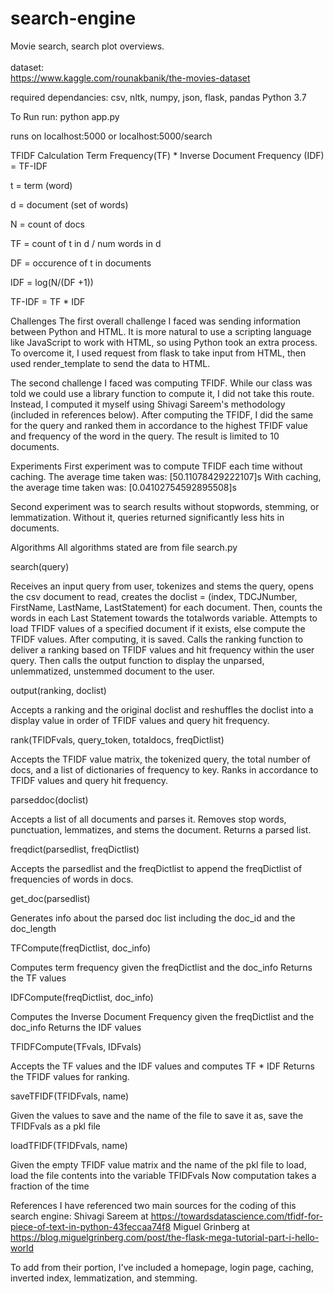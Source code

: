 # search-engine


Movie search, search plot overviews. <br/> <br/>
dataset: <br/>
https://www.kaggle.com/rounakbanik/the-movies-dataset


required dependancies: csv, nltk, numpy, json, flask, pandas
Python 3.7

To Run
run: python app.py

runs on localhost:5000 or localhost:5000/search

TFIDF Calculation
Term Frequency(TF) * Inverse Document Frequency (IDF) = TF-IDF

t = term (word)

d = document (set of words)

N = count of docs

TF = count of t in d / num words in d

DF = occurence of t in documents

IDF = log(N/(DF +1))

TF-IDF = TF * IDF

Challenges
The first overall challenge I faced was sending information between Python and HTML. It is more natural to use a scripting language like JavaScript to work with HTML, so using Python took an extra process. To overcome it, I used request from flask to take input from HTML, then used render_template to send the data to HTML.

The second challenge I faced was computing TFIDF. While our class was told we could use a library function to compute it, I did not take this route. Instead, I computed it myself using Shivagi Sareem's methodology (included in references below). After computing the TFIDF, I did the same for the query and ranked them in accordance to the highest TFIDF value and frequency of the word in the query. The result is limited to 10 documents.

Experiments
First experiment was to compute TFIDF each time without caching. The average time taken was: [50.11078429222107]s With caching, the average time taken was: [0.04102754592895508]s

Second experiment was to search results without stopwords, stemming, or lemmatization. Without it, queries returned significantly less hits in documents.

Algorithms
All algorithms stated are from file search.py

search(query)

Receives an input query from user, tokenizes and stems the query, opens the csv document to read, creates the doclist = (index, TDCJNumber, FirstName, LastName, LastStatement) for each document. Then, counts the words in each Last Statement towards the totalwords variable. Attempts to load TFIDF values of a specified document if it exists, else compute the TFIDF values. After computing, it is saved. Calls the ranking function to deliver a ranking based on TFIDF values and hit frequency within the user query. Then calls the output function to display the unparsed, unlemmatized, unstemmed document to the user.

output(ranking, doclist)

Accepts a ranking and the original doclist and reshuffles the doclist into a display value in order of TFIDF values and query hit frequency.

rank(TFIDFvals, query_token, totaldocs, freqDictlist)

Accepts the TFIDF value matrix, the tokenized query, the total number of docs, and a list of dictionaries of frequency to key. Ranks in accordance to TFIDF values and query hit frequency.

parseddoc(doclist)

Accepts a list of all documents and parses it. Removes stop words, punctuation, lemmatizes, and stems the document. Returns a parsed list.

freqdict(parsedlist, freqDictlist)

Accepts the parsedlist and the freqDictlist to append the freqDictlist of frequencies of words in docs.

get_doc(parsedlist)

Generates info about the parsed doc list including the doc_id and the doc_length

TFCompute(freqDictlist, doc_info)

Computes term frequency given the freqDictlist and the doc_info Returns the TF values

IDFCompute(freqDictlist, doc_info)

Computes the Inverse Document Frequency given the freqDictlist and the doc_info Returns the IDF values

TFIDFCompute(TFvals, IDFvals)

Accepts the TF values and the IDF values and computes TF * IDF Returns the TFIDF values for ranking.

saveTFIDF(TFIDFvals, name)

Given the values to save and the name of the file to save it as, save the TFIDFvals as a pkl file

loadTFIDF(TFIDFvals, name)

Given the empty TFIDF value matrix and the name of the pkl file to load, load the file contents into the variable TFIDFvals Now computation takes a fraction of the time

References
I have referenced two main sources for the coding of this search engine: Shivagi Sareem at https://towardsdatascience.com/tfidf-for-piece-of-text-in-python-43feccaa74f8 Miguel Grinberg at https://blog.miguelgrinberg.com/post/the-flask-mega-tutorial-part-i-hello-world

To add from their portion, I've included a homepage, login page, caching, inverted index, lemmatization, and stemming.
